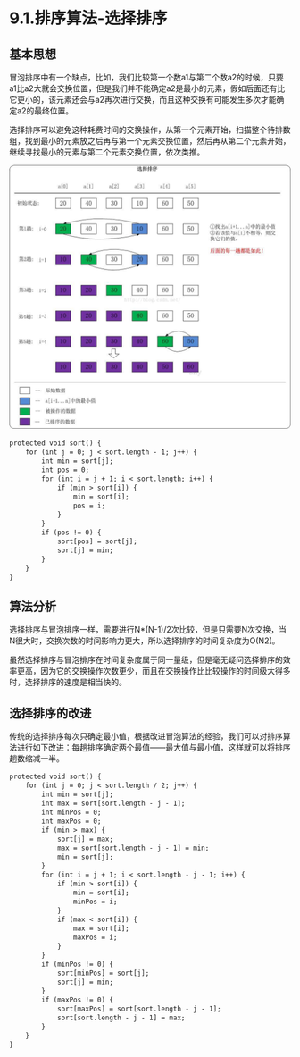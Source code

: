 # 9.1.排序算法-选择排序

## 基本思想

冒泡排序中有一个缺点，比如，我们比较第一个数a1与第二个数a2的时候，只要a1比a2大就会交换位置，但是我们并不能确定a2是最小的元素，假如后面还有比它更小的，该元素还会与a2再次进行交换，而且这种交换有可能发生多次才能确定a2的最终位置。

选择排序可以避免这种耗费时间的交换操作，从第一个元素开始，扫描整个待排数组，找到最小的元素放之后再与第一个元素交换位置，然后再从第二个元素开始，继续寻找最小的元素与第二个元素交换位置，依次类推。

![在这里插入图片描述](截图/9.2-1.jpg)

```
protected void sort() {
    for (int j = 0; j < sort.length - 1; j++) {
        int min = sort[j];
        int pos = 0;
        for (int i = j + 1; i < sort.length; i++) {
            if (min > sort[i]) {
                min = sort[i];
                pos = i;
            }
        }
        if (pos != 0) {
            sort[pos] = sort[j];
            sort[j] = min;
        }
    }
}
```

## 算法分析

选择排序与冒泡排序一样，需要进行N*(N-1)/2次比较，但是只需要N次交换，当N很大时，交换次数的时间影响力更大，所以选择排序的时间复杂度为O(N2)。

虽然选择排序与冒泡排序在时间复杂度属于同一量级，但是毫无疑问选择排序的效率更高，因为它的交换操作次数更少，而且在交换操作比比较操作的时间级大得多时，选择排序的速度是相当快的。

## 选择排序的改进

传统的选择排序每次只确定最小值，根据改进冒泡算法的经验，我们可以对排序算法进行如下改进：每趟排序确定两个最值——最大值与最小值，这样就可以将排序趟数缩减一半。

```
protected void sort() {
    for (int j = 0; j < sort.length / 2; j++) {
        int min = sort[j];
        int max = sort[sort.length - j - 1];
        int minPos = 0;
        int maxPos = 0;
        if (min > max) {
            sort[j] = max;
            max = sort[sort.length - j - 1] = min;
            min = sort[j];
        }
        for (int i = j + 1; i < sort.length - j - 1; i++) {
            if (min > sort[i]) {
                min = sort[i];
                minPos = i;
            }
            if (max < sort[i]) {
                max = sort[i];
                maxPos = i;
            }
        }
        if (minPos != 0) {
            sort[minPos] = sort[j];
            sort[j] = min;
        }
        if (maxPos != 0) {
            sort[maxPos] = sort[sort.length - j - 1];
            sort[sort.length - j - 1] = max;
        }
    }
}
```